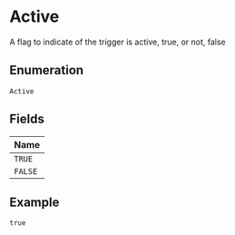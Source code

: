 
# Active

A flag to indicate of the trigger is active, true, or not, false

## Enumeration

`Active`

## Fields

| Name |
|  --- |
| `TRUE` |
| `FALSE` |

## Example

```
true
```

